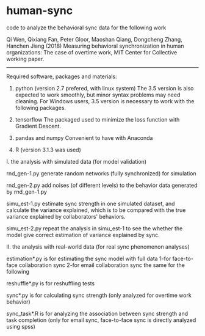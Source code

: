 # human-sync
code to analyze the behavioral sync data for the following work

Qi Wen, Qixiang Fan, Peter Gloor, Maoshan Qiang, Dongcheng Zhang, Hanchen Jiang (2018) Measuring behavioral synchronization in human organizations: The case of overtime work, MIT Center for Collective working paper.

--------------------------------------------------------------------------------------------

Required software, packages and materials:

1. python (version 2.7 prefered, with linux system)
The 3.5 version is also expected to work smoothly, but minor syntax problems may need
cleaning. For Windows users, 3.5 version is necessary to work with the following packages.

2. tensorflow
The packaged used to minimize the loss function with Gradient Descent.

3. pandas and numpy
Convenient to have with Anaconda

4. R (version 3.1.3 was used)



I. the analysis with simulated data (for model validation)

rnd_gen-1.py
generate random networks (fully synchronized) for simulation

rnd_gen-2.py
add noises (of different levels) to the behavior data generated by rnd_gen-1.py

simu_est-1.py
estimate sync strength in one simulated dataset, and calculate the variance explained,
which is to be compared with the true variance explained by collaborators' behaviors.

simu_est-2.py
repeat the analysis in simu_est-1 to see the whether the model give correct estimation 
of variance explained by sync.


II. the analysis with real-world data (for real sync phenomenon analyses)

estimation*.py 
is for estimating the sync model with full data
1-for face-to-face collaboration sync
2-for email collaboration sync
the same for the following

reshuffle*.py
is for reshuffling tests

sync*.py
is for calculating sync strength (only analyzed for overtime work behavior)

sync_task*.R
is for analyzing the association between sync strength and task completion
(only for email sync, face-to-face sync is directly analyzed using spss)
